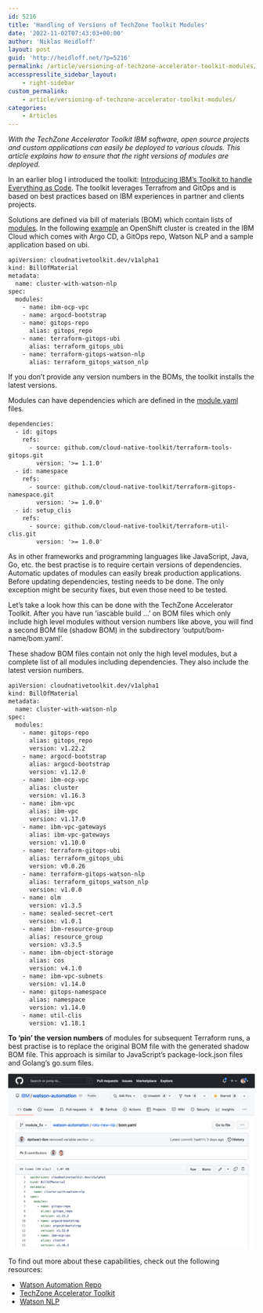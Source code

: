 ```yaml
---
id: 5216
title: 'Handling of Versions of TechZone Toolkit Modules'
date: '2022-11-02T07:43:03+00:00'
author: 'Niklas Heidloff'
layout: post
guid: 'http://heidloff.net/?p=5216'
permalink: /article/versioning-of-techzone-accelerator-toolkit-modules/
accesspresslite_sidebar_layout:
    - right-sidebar
custom_permalink:
    - article/versioning-of-techzone-accelerator-toolkit-modules/
categories:
    - Articles
---
```


*With the TechZone Accelerator Toolkit IBM software, open source projects and custom applications can easily be deployed to various clouds. This article explains how to ensure that the right versions of modules are deployed.*

In an earlier blog I introduced the toolkit: [Introducing IBM’s Toolkit to handle Everything as Code](http://heidloff.net/article/introducing-ibms-toolkit-to-handle-everything-as-code/). The toolkit leverages Terrafrom and GitOps and is based on best practices based on IBM experiences in partner and clients projects.

Solutions are defined via bill of materials (BOM) which contain lists of [modules](https://modules.cloudnativetoolkit.dev/). In the following [example](https://github.com/IBM/watson-automation/blob/main/roks-new-nlp/bom.yaml) an OpenShift cluster is created in the IBM Cloud which comes with Argo CD, a GitOps repo, Watson NLP and a sample application based on ubi.

```
apiVersion: cloudnativetoolkit.dev/v1alpha1
kind: BillOfMaterial
metadata:
  name: cluster-with-watson-nlp
spec:
  modules:
    - name: ibm-ocp-vpc
    - name: argocd-bootstrap
    - name: gitops-repo
      alias: gitops_repo
    - name: terraform-gitops-ubi
      alias: terraform_gitops_ubi
    - name: terraform-gitops-watson-nlp
      alias: terraform_gitops_watson_nlp
```

If you don’t provide any version numbers in the BOMs, the toolkit installs the latest versions.

Modules can have dependencies which are defined in the [module.yaml](https://github.com/cloud-native-toolkit/terraform-gitops-watson-nlp/blob/4c22e5bba2023602bdd8e4a1a1634b4d024ee937/module.yaml#L15) files.

```
dependencies:
  - id: gitops
    refs:
      - source: github.com/cloud-native-toolkit/terraform-tools-gitops.git
        version: '>= 1.1.0'
  - id: namespace
    refs:
      - source: github.com/cloud-native-toolkit/terraform-gitops-namespace.git
        version: '>= 1.0.0'   
  - id: setup_clis
    refs:
      - source: github.com/cloud-native-toolkit/terraform-util-clis.git
        version: '>= 1.0.0'   
```

As in other frameworks and programming languages like JavaScript, Java, Go, etc. the best practise is to require certain versions of dependencies. Automatic updates of modules can easily break production applications. Before updating dependencies, testing needs to be done. The only exception might be security fixes, but even those need to be tested.

Let’s take a look how this can be done with the TechZone Accelerator Toolkit. After you have run ‘iascable build …’ on BOM files which only include high level modules without version numbers like above, you will find a second BOM file (shadow BOM) in the subdirectory ‘output/bom-name/bom.yaml’.

These shadow BOM files contain not only the high level modules, but a complete list of all modules including dependencies. They also include the latest version numbers.

```
apiVersion: cloudnativetoolkit.dev/v1alpha1
kind: BillOfMaterial
metadata:
  name: cluster-with-watson-nlp
spec:
  modules:
    - name: gitops-repo
      alias: gitops_repo
      version: v1.22.2
    - name: argocd-bootstrap
      alias: argocd-bootstrap
      version: v1.12.0
    - name: ibm-ocp-vpc
      alias: cluster
      version: v1.16.3
    - name: ibm-vpc
      alias: ibm-vpc
      version: v1.17.0
    - name: ibm-vpc-gateways
      alias: ibm-vpc-gateways
      version: v1.10.0
    - name: terraform-gitops-ubi
      alias: terraform_gitops_ubi
      version: v0.0.26
    - name: terraform-gitops-watson-nlp
      alias: terraform_gitops_watson_nlp
      version: v1.0.0
    - name: olm
      version: v1.3.5
    - name: sealed-secret-cert
      version: v1.0.1
    - name: ibm-resource-group
      alias: resource_group
      version: v3.3.5
    - name: ibm-object-storage
      alias: cos
      version: v4.1.0
    - name: ibm-vpc-subnets
      version: v1.14.0
    - name: gitops-namespace
      alias: namespace
      version: v1.14.0
    - name: util-clis
      version: v1.18.1
```

**To ‘pin’ the version numbers** of modules for subsequent Terraform runs, a best practise is to replace the original BOM file with the generated shadow BOM file. This approach is similar to JavaScript’s package-lock.json files and Golang’s go.sum files.

![image](/assets/img/2022/11/Screenshot-2022-11-03-at-08.41.07.png)

To find out more about these capabilities, check out the following resources:

- [Watson Automation Repo](https://github.com/IBM/watson-automation)
- [TechZone Accelerator Toolkit](https://operate.cloudnativetoolkit.dev/)
- [Watson NLP](https://www.ibm.com/docs/en/watson-libraries?topic=watson-natural-language-processing-library-embed-home)